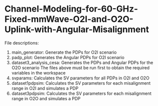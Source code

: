 # Channel-Modeling-for-60-GHz-Fixed-mmWave-O2I-and-O2O-Uplink-with-Angular-Misalignment

File descriptions:
1. main_generator: Generate the PDPs for O2I scenario
2. padp_plot: Generates the Angular PDPs for O2I scenario
3. dataset3_analysis_cesa: Generates the PDPs and Angular PDPs for the O2O scenario
   The files above must be run first to obtain the required variables in the workspace
4. svparams: Calculates the SV parameters for all PDPs in O2I and O2O
5. dataset1pdpsim: Calculates the SV parameters for each misalignment range in O2I and simulates a PDP
6. dataset3pdpsim: Calculates the SV parameters for each misalignment range in O2O and simulates a PDP
